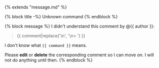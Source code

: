 {% extends "message.md" %}

{% block title -%}
Unknown command
{% endblock %}

{% block message %}
I didn't understand this comment by @{{ author }}:

> {{ comment|replace('\n', '\n> ') }}

I don't know what `{{ command }}` means.

Please **edit** or **delete** the corresponding comment so I can move on.
I will not do anything until then.
{% endblock %}
